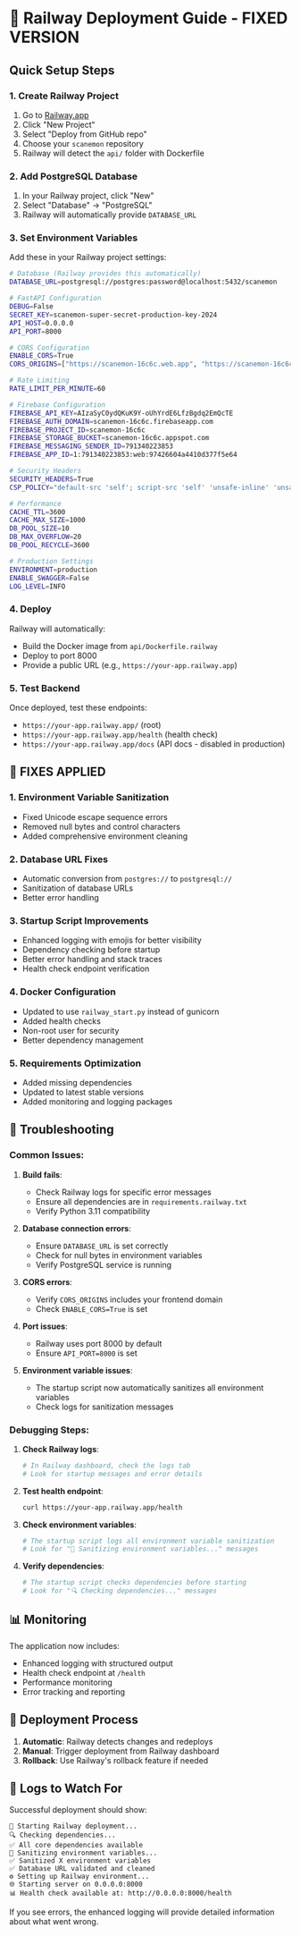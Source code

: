 # 🚀 Railway Deployment Guide - FIXED VERSION

## Quick Setup Steps

### 1. Create Railway Project
1. Go to [Railway.app](https://railway.app)
2. Click "New Project"
3. Select "Deploy from GitHub repo"
4. Choose your `scanemon` repository
5. Railway will detect the `api/` folder with Dockerfile

### 2. Add PostgreSQL Database
1. In your Railway project, click "New"
2. Select "Database" → "PostgreSQL"
3. Railway will automatically provide `DATABASE_URL`

### 3. Set Environment Variables
Add these in your Railway project settings:

```bash
# Database (Railway provides this automatically)
DATABASE_URL=postgresql://postgres:password@localhost:5432/scanemon

# FastAPI Configuration
DEBUG=False
SECRET_KEY=scanemon-super-secret-production-key-2024
API_HOST=0.0.0.0
API_PORT=8000

# CORS Configuration
ENABLE_CORS=True
CORS_ORIGINS=["https://scanemon-16c6c.web.app", "https://scanemon-16c6c.firebaseapp.com", "http://localhost:3000"]

# Rate Limiting
RATE_LIMIT_PER_MINUTE=60

# Firebase Configuration
FIREBASE_API_KEY=AIzaSyC0ydQKuK9Y-oUhYrdE6LfzBgdq2EmQcTE
FIREBASE_AUTH_DOMAIN=scanemon-16c6c.firebaseapp.com
FIREBASE_PROJECT_ID=scanemon-16c6c
FIREBASE_STORAGE_BUCKET=scanemon-16c6c.appspot.com
FIREBASE_MESSAGING_SENDER_ID=791340223853
FIREBASE_APP_ID=1:791340223853:web:97426604a4410d377f5e64

# Security Headers
SECURITY_HEADERS=True
CSP_POLICY="default-src 'self'; script-src 'self' 'unsafe-inline' 'unsafe-eval' https://www.googletagmanager.com; style-src 'self' 'unsafe-inline' https://fonts.googleapis.com; font-src 'self' https://fonts.gstatic.com; img-src 'self' data: https:; connect-src 'self' https://api.railway.app https://scanemon-16c6c.firebaseapp.com;"

# Performance
CACHE_TTL=3600
CACHE_MAX_SIZE=1000
DB_POOL_SIZE=10
DB_MAX_OVERFLOW=20
DB_POOL_RECYCLE=3600

# Production Settings
ENVIRONMENT=production
ENABLE_SWAGGER=False
LOG_LEVEL=INFO
```

### 4. Deploy
Railway will automatically:
- Build the Docker image from `api/Dockerfile.railway`
- Deploy to port 8000
- Provide a public URL (e.g., `https://your-app.railway.app`)

### 5. Test Backend
Once deployed, test these endpoints:
- `https://your-app.railway.app/` (root)
- `https://your-app.railway.app/health` (health check)
- `https://your-app.railway.app/docs` (API docs - disabled in production)

## 🔧 FIXES APPLIED

### 1. Environment Variable Sanitization
- Fixed Unicode escape sequence errors
- Removed null bytes and control characters
- Added comprehensive environment cleaning

### 2. Database URL Fixes
- Automatic conversion from `postgres://` to `postgresql://`
- Sanitization of database URLs
- Better error handling

### 3. Startup Script Improvements
- Enhanced logging with emojis for better visibility
- Dependency checking before startup
- Better error handling and stack traces
- Health check endpoint verification

### 4. Docker Configuration
- Updated to use `railway_start.py` instead of gunicorn
- Added health checks
- Non-root user for security
- Better dependency management

### 5. Requirements Optimization
- Added missing dependencies
- Updated to latest stable versions
- Added monitoring and logging packages

## 🚨 Troubleshooting

### Common Issues:

1. **Build fails**: 
   - Check Railway logs for specific error messages
   - Ensure all dependencies are in `requirements.railway.txt`
   - Verify Python 3.11 compatibility

2. **Database connection errors**:
   - Ensure `DATABASE_URL` is set correctly
   - Check for null bytes in environment variables
   - Verify PostgreSQL service is running

3. **CORS errors**:
   - Verify `CORS_ORIGINS` includes your frontend domain
   - Check `ENABLE_CORS=True` is set

4. **Port issues**:
   - Railway uses port 8000 by default
   - Ensure `API_PORT=8000` is set

5. **Environment variable issues**:
   - The startup script now automatically sanitizes all environment variables
   - Check logs for sanitization messages

### Debugging Steps:

1. **Check Railway logs**:
   ```bash
   # In Railway dashboard, check the logs tab
   # Look for startup messages and error details
   ```

2. **Test health endpoint**:
   ```bash
   curl https://your-app.railway.app/health
   ```

3. **Check environment variables**:
   ```bash
   # The startup script logs all environment variable sanitization
   # Look for "🧹 Sanitizing environment variables..." messages
   ```

4. **Verify dependencies**:
   ```bash
   # The startup script checks dependencies before starting
   # Look for "🔍 Checking dependencies..." messages
   ```

## 📊 Monitoring

The application now includes:
- Enhanced logging with structured output
- Health check endpoint at `/health`
- Performance monitoring
- Error tracking and reporting

## 🔄 Deployment Process

1. **Automatic**: Railway detects changes and redeploys
2. **Manual**: Trigger deployment from Railway dashboard
3. **Rollback**: Use Railway's rollback feature if needed

## 📝 Logs to Watch For

Successful deployment should show:
```
🚀 Starting Railway deployment...
🔍 Checking dependencies...
✅ All core dependencies available
🧹 Sanitizing environment variables...
✅ Sanitized X environment variables
✅ Database URL validated and cleaned
⚙️ Setting up Railway environment...
🌐 Starting server on 0.0.0.0:8000
📊 Health check available at: http://0.0.0.0:8000/health
```

If you see errors, the enhanced logging will provide detailed information about what went wrong. 